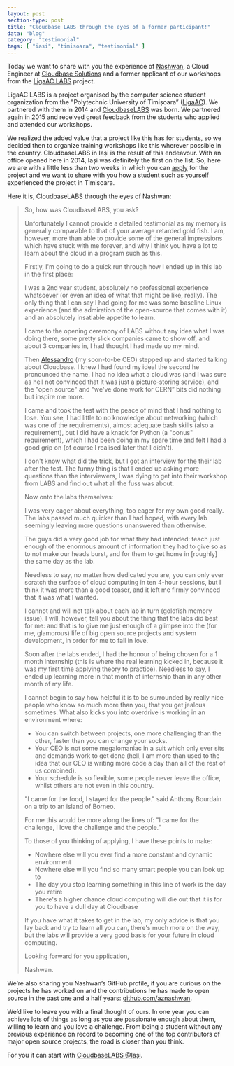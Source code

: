 ```yaml
---
layout: post
section-type: post
title: "Cloudbase LABS through the eyes of a former participant!"
data: "blog"
category: "testimonial"
tags: [ "iasi", "timisoara", "testimonial" ]
---
```


Today we want to share with you the experience of [Nashwan](https://github.com/aznashwan), a Cloud Engineer at [Cloudbase Solutions](https://cloudbase.it/) and a former applicant of our workshops from the [LigaAC LABS](https://labs.ligaac.ro/) project.

LigaAC LABS is a project organised by the computer science student organization from the "Polytechnic University of Timișoara” ([LigaAC](https://ligaac.ro/)). We partnered with them in 2014 and [CloudbaseLABS](http://labs.cloudbase.it/) was born. We partnered again in 2015 and received great feedback from the students who applied and attended our workshops. 

We realized the added value that a project like this has for students, so we decided then to organize training workshops like this wherever possible in the country. CloudbaseLABS in Iași is the result of this endeavour. With an office opened here in 2014, Iași was definitely the first on the list. So, here we are with a little less than two weeks in which you can [apply](http://labs.cloudbase.it/iasi/#apply-now) for the project and we want to share with you how a student such as yourself experienced the project in Timișoara. 

Here it is, CloudbaseLABS through the eyes of Nashwan:


> So, how was CloudbaseLABS, you ask?
>
> Unfortunately I cannot provide a detailed testimonial as my memory is generally comparable to that of your average retarded gold fish. I am, however, more than able to provide some of the general impressions which have stuck with me forever, and why I think you have a lot to learn about the cloud in a program such  as this.
>
> Firstly, I'm going to do a quick run through how I ended up in this lab in the first place:
>
> I was a 2nd year student, absolutely no professional experience whatsoever (or even an idea of what that might be like, really). The only thing that I can say I had going for me was some baseline Linux experience (and the admiration of the open-source that comes with it) and an absolutely insatiable appetite to learn.
>
> I came to the opening ceremony of LABS without any idea what I was doing there, some pretty slick companies came to show off, and about 3 companies in, I had thought I had made up my mind.
>
> Then [Alessandro](https://github.com/alexpilotti) (my soon-to-be CEO) stepped up and started talking about Cloudbase. I knew I had found my ideal the second he pronounced the name. I had no idea what a cloud was (and I was sure as hell not convinced that it was just a picture-storing service), and the "open source" and "we've done work for CERN” bits did nothing but inspire me more.
>
> I came and took the test with the peace of mind that I had nothing to lose. You see, I had little to no knowledge about networking (which was one of the requirements), almost adequate bash skills (also a requirement), but I did have a knack for Python (a "bonus" requirement), which I had been doing in my spare time and felt I had a good grip on (of course I realised later that I didn't).
>
> I don't know what did the trick, but I got an interview for the their lab after the test. The funny thing is that I ended up asking more questions than the interviewers, I was dying to get into their workshop from LABS and find out what all the fuss was about.
>
> Now onto the labs themselves:
>
> I was very eager about everything, too eager for my own good really. The labs passed much quicker than I had hoped, with every lab seemingly leaving more questions unanswered than otherwise.
>
> The guys did a very good job for what they had intended: teach just enough of the enormous amount of information they had to give so as to not make our heads burst, and for them to get home in [roughly] the same day as the lab.
>
> Needless to say, no matter how dedicated you are, you can only ever scratch the  surface of cloud computing in ten 4-hour sessions, but I think it was more than a good teaser, and it left me firmly convinced that it was what I wanted.
>
> I cannot and will not talk about each lab in turn (goldfish memory issue). I will, however, tell you about the thing that the labs did best for me: and that is to give me just enough of a glimpse into the (for me, glamorous) life of big open source projects and system development, in order for me to fall in love.
>
> Soon after the labs ended, I had the honour of being chosen for a 1 month internship (this is where the real learning kicked in, because it was my first time applying theory to practice). Needless to say, I ended up learning more in that month of internship than in any other month of my life.
>
> I cannot begin to say how helpful it is to be surrounded by really nice people who know so much more than you, that you get jealous sometimes. What also kicks you into overdrive is working in an environment where:
>
> - You can switch between projects, one more challenging than the other, faster than you can change your socks.
> - Your CEO is not some megalomaniac in a suit which only ever sits and demands work to get done (hell, I am more than used to the idea that our CEO is writing more code a day than all of the rest of us combined).
> - Your schedule is so flexible, some people never leave the office, whilst others are not even in this country.
>
>
> "I came for the food, I stayed for the people." said Anthony Bourdain on a trip to an island of Borneo.
>
> For me this would be more along the lines of: "I came for the challenge, I love the challenge and the people."
>
> To those of you thinking of applying, I have these points to make:
>
> - Nowhere else will you ever find a more constant and dynamic environment
> - Nowhere else will you find so many smart people you can look up to
> - The day you stop learning something in this line of work is the day you retire
> - There's a higher chance cloud computing will die out that it is for you to have a dull day at Cloudbase
>
> If you have what it takes to get in the lab, my only advice is that you lay back and try to learn all you can, there's much more on the way, but the labs will provide a very good basis for your future in cloud computing.
>
> Looking forward for you application,
>
>Nashwan.


We’re also sharing you Nashwan’s GitHub profile, if you are curious on the projects he has worked on and the contributions he has made to open source in the past one and a half years: [github.com/aznashwan](https://github.com/aznashwan).

We’d like to leave you with a final thought of ours. In one year you can achieve lots of things as long as you are passionate enough about them, willing to learn and you love a challenge. From being a student without any previous experience on record to becoming one of the top contributors of major open source projects, the road is closer than you think. 

For you it can start with [CloudbaseLABS @Iași](http://labs.cloudbase.it/iasi/).
